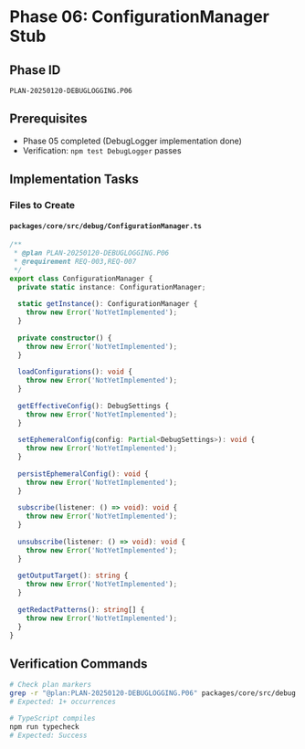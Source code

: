 # Phase 06: ConfigurationManager Stub

## Phase ID
`PLAN-20250120-DEBUGLOGGING.P06`

## Prerequisites
- Phase 05 completed (DebugLogger implementation done)
- Verification: `npm test DebugLogger` passes

## Implementation Tasks

### Files to Create

#### `packages/core/src/debug/ConfigurationManager.ts`

```typescript
/**
 * @plan PLAN-20250120-DEBUGLOGGING.P06
 * @requirement REQ-003,REQ-007
 */
export class ConfigurationManager {
  private static instance: ConfigurationManager;
  
  static getInstance(): ConfigurationManager {
    throw new Error('NotYetImplemented');
  }
  
  private constructor() {
    throw new Error('NotYetImplemented');
  }
  
  loadConfigurations(): void {
    throw new Error('NotYetImplemented');
  }
  
  getEffectiveConfig(): DebugSettings {
    throw new Error('NotYetImplemented');
  }
  
  setEphemeralConfig(config: Partial<DebugSettings>): void {
    throw new Error('NotYetImplemented');
  }
  
  persistEphemeralConfig(): void {
    throw new Error('NotYetImplemented');
  }
  
  subscribe(listener: () => void): void {
    throw new Error('NotYetImplemented');
  }
  
  unsubscribe(listener: () => void): void {
    throw new Error('NotYetImplemented');
  }
  
  getOutputTarget(): string {
    throw new Error('NotYetImplemented');
  }
  
  getRedactPatterns(): string[] {
    throw new Error('NotYetImplemented');
  }
}
```

## Verification Commands

```bash
# Check plan markers
grep -r "@plan:PLAN-20250120-DEBUGLOGGING.P06" packages/core/src/debug
# Expected: 1+ occurrences

# TypeScript compiles
npm run typecheck
# Expected: Success
```